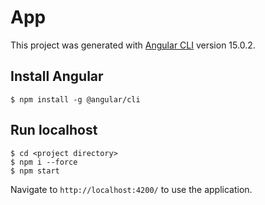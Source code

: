 # App

This project was generated with [Angular CLI](https://github.com/angular/angular-cli) version 15.0.2.

## Install Angular

    $ npm install -g @angular/cli

## Run localhost

    $ cd <project directory>
    $ npm i --force
    $ npm start

Navigate to `http://localhost:4200/` to use the application.
